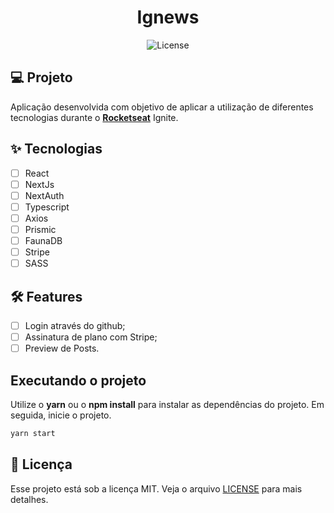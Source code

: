 
<h1 align="center">
  Ignews
</h1>

<p align="center">
  <img alt="License" src="https://img.shields.io/static/v1?label=license&message=MIT&color=E51C44&labelColor=0A1033">

## 💻 Projeto

Aplicação desenvolvida com objetivo de aplicar a utilização de diferentes tecnologias durante o **[Rocketseat](https://github.com/Rocketseat)** Ignite.

## ✨ Tecnologias

- [ ] React
- [ ] NextJs
- [ ] NextAuth
- [ ] Typescript
- [ ] Axios
- [ ] Prismic
- [ ] FaunaDB
- [ ] Stripe
- [ ] SASS

## :hammer_and_wrench: Features

- [ ] Login através do github;
- [ ] Assinatura de plano com Stripe;
- [ ] Preview de Posts.

## Executando o projeto

Utilize o **yarn** ou o **npm install** para instalar as dependências do projeto.
Em seguida, inicie o projeto.

```cl
yarn start
```

## 📄 Licença

Esse projeto está sob a licença MIT. Veja o arquivo [LICENSE](LICENSE.md) para mais detalhes.

<br />
